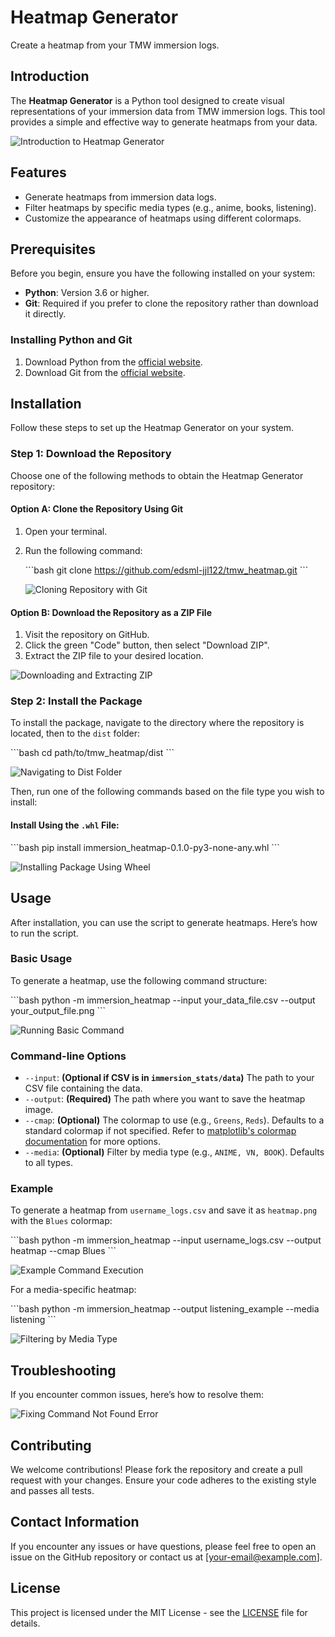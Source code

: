 
# Heatmap Generator

Create a heatmap from your TMW immersion logs.

## Introduction

The **Heatmap Generator** is a Python tool designed to create visual representations of your immersion data from TMW immersion logs. This tool provides a simple and effective way to generate heatmaps from your data.

![Introduction to Heatmap Generator](path/to/intro.gif)

## Features

- Generate heatmaps from immersion data logs.
- Filter heatmaps by specific media types (e.g., anime, books, listening).
- Customize the appearance of heatmaps using different colormaps.

## Prerequisites

Before you begin, ensure you have the following installed on your system:

- **Python**: Version 3.6 or higher.
- **Git**: Required if you prefer to clone the repository rather than download it directly.

### Installing Python and Git

1. Download Python from the [official website](https://www.python.org/downloads/).
2. Download Git from the [official website](https://git-scm.com/).

## Installation

Follow these steps to set up the Heatmap Generator on your system.

### Step 1: Download the Repository

Choose one of the following methods to obtain the Heatmap Generator repository:

#### Option A: Clone the Repository Using Git

1. Open your terminal.
2. Run the following command:

   \`\`\`bash
   git clone https://github.com/edsml-jjl122/tmw_heatmap.git
   \`\`\`

   ![Cloning Repository with Git](path/to/clone_repo.gif)

#### Option B: Download the Repository as a ZIP File

1. Visit the repository on GitHub.
2. Click the green "Code" button, then select "Download ZIP".
3. Extract the ZIP file to your desired location.

![Downloading and Extracting ZIP](path/to/download_zip.gif)

### Step 2: Install the Package

To install the package, navigate to the directory where the repository is located, then to the `dist` folder:

\`\`\`bash
cd path/to/tmw_heatmap/dist
\`\`\`

![Navigating to Dist Folder](path/to/navigate_dist.gif)

Then, run one of the following commands based on the file type you wish to install:

#### Install Using the `.whl` File:

\`\`\`bash
pip install immersion_heatmap-0.1.0-py3-none-any.whl
\`\`\`

![Installing Package Using Wheel](path/to/install_whl.gif)

## Usage

After installation, you can use the script to generate heatmaps. Here’s how to run the script.

### Basic Usage

To generate a heatmap, use the following command structure:

\`\`\`bash
python -m immersion_heatmap --input your_data_file.csv --output your_output_file.png
\`\`\`

![Running Basic Command](path/to/basic_usage.gif)

### Command-line Options

- `--input`: **(Optional if CSV is in `immersion_stats/data`)** The path to your CSV file containing the data.
- `--output`: **(Required)** The path where you want to save the heatmap image.
- `--cmap`: **(Optional)** The colormap to use (e.g., `Greens`, `Reds`). Defaults to a standard colormap if not specified. Refer to [matplotlib's colormap documentation](https://matplotlib.org/stable/users/explain/colors/colormaps.html) for more options.
- `--media`: **(Optional)** Filter by media type (e.g., `ANIME, VN, BOOK`). Defaults to all types.

### Example

To generate a heatmap from `username_logs.csv` and save it as `heatmap.png` with the `Blues` colormap:

\`\`\`bash
python -m immersion_heatmap --input username_logs.csv --output heatmap --cmap Blues
\`\`\`

![Example Command Execution](path/to/example_command.gif)

For a media-specific heatmap:

\`\`\`bash
python -m immersion_heatmap --output listening_example --media listening
\`\`\`

![Filtering by Media Type](path/to/filter_media.gif)

## Troubleshooting

If you encounter common issues, here’s how to resolve them:

![Fixing Command Not Found Error](path/to/command_not_found.gif)

## Contributing

We welcome contributions! Please fork the repository and create a pull request with your changes. Ensure your code adheres to the existing style and passes all tests.

## Contact Information

If you encounter any issues or have questions, please feel free to open an issue on the GitHub repository or contact us at [your-email@example.com].

## License

This project is licensed under the MIT License - see the [LICENSE](LICENSE) file for details.
